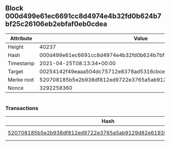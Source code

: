 ## Block 000d499e61ec6691cc8d4974e4b32fd0b624b7bf25c26106eb2ebfaf0eb0cdea

Attribute | Value
--- | ---
Height | 40237
Hash | 000d499e61ec6691cc8d4974e4b32fd0b624b7bf25c26106eb2ebfaf0eb0cdea
Timestamp | 2021-04-25T08:13:34+00:00
Target | 00254142f49eaaa504dc75712e8378ad5316cbcead634704b3734b6271167cc4
Merke root | 520708185b5e2b938df812ed9722e3765a5ab9129d82e6193f97cbe10b6f4ead
Nonce | 3292258360

```

```

### Transactions

Hash | Amount
--- | ---
[520708185b5e2b938df812ed9722e3765a5ab9129d82e6193f97cbe10b6f4ead](520708185b5e2b938df812ed9722e3765a5ab9129d82e6193f97cbe10b6f4ead.md) | 10.00000000 SKEPTI 
